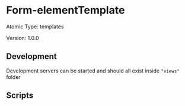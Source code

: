 # Form-elementTemplate

Atomic Type: templates

Version: 1.0.0

## Development

Development servers can be started and should all exist inside `"views"` folder

## Scripts
